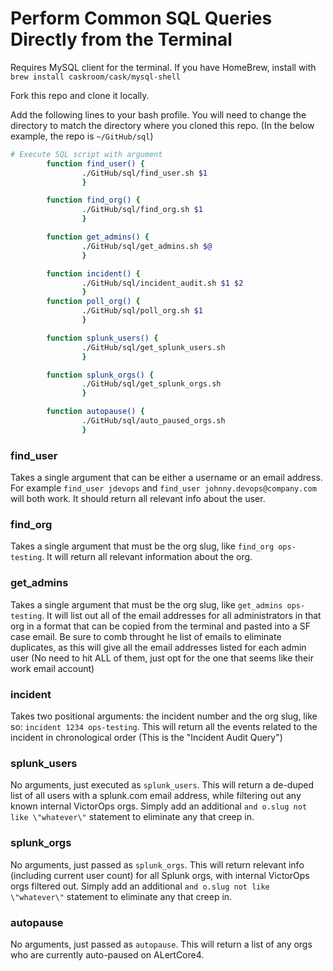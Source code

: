 # Perform Common SQL Queries Directly from the Terminal

Requires MySQL client for the terminal.  If you have HomeBrew, install with `brew install caskroom/cask/mysql-shell`

Fork this repo and clone it locally.

Add the following lines to your bash profile.  You will need to change the directory to match the directory where you cloned this repo.  (In the below example, the repo is `~/GitHub/sql`)


```bash
# Execute SQL script with argument
        function find_user() {
                ./GitHub/sql/find_user.sh $1
                }

        function find_org() {
                ./GitHub/sql/find_org.sh $1
                }

        function get_admins() {
                ./GitHub/sql/get_admins.sh $@
                }

        function incident() {
                ./GitHub/sql/incident_audit.sh $1 $2
                }
        function poll_org() {
                ./GitHub/sql/poll_org.sh $1
                }

        function splunk_users() {
                ./GitHub/sql/get_splunk_users.sh
                }

        function splunk_orgs() {
                ./GitHub/sql/get_splunk_orgs.sh
                }

        function autopause() {
                ./GitHub/sql/auto_paused_orgs.sh
                }
```

### find_user
Takes a single argument that can be either a username or an email address.  For example `find_user jdevops` and `find_user johnny.devops@company.com` will both work.  It should return all relevant info about the user.

### find_org
Takes a single argument that must be the org slug, like `find_org ops-testing`.  It will return all relevant information about the org.

### get_admins
Takes a single argument that must be the org slug, like `get_admins ops-testing`.  It will list out all of the email addresses for all administrators in that org in a format that can be copied from the terminal and pasted into a SF case email.  Be sure to comb throught he list of emails to eliminate duplicates, as this will give all the email addresses listed for each admin user (No need to hit ALL of them, just opt for the one that seems like their work email account)

### incident
Takes two positional arguments: the incident number and the org slug, like so: `incident 1234 ops-testing`.  This will return all the events related to the incident in chronological order (This is the "Incident Audit Query")

### splunk_users
No arguments, just executed as `splunk_users`.  This will return a de-duped list of all users with a splunk.com email address, while filtering out any known internal VictorOps orgs.  Simply add an additional `and o.slug not like \"whatever\"` statement to eliminate any that creep in.

### splunk_orgs
No arguments, just passed as `splunk_orgs`.  This will return relevant info (including current user count) for all Splunk orgs, with internal VictorOps orgs filtered out. Simply add an additional `and o.slug not like \"whatever\"` statement to eliminate any that creep in.

### autopause
No arguments, just passed as `autopause`.  This will return a list of any orgs who are currently auto-paused on ALertCore4.
